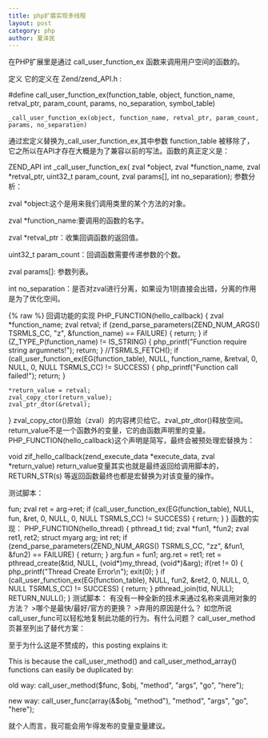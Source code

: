 ```yaml
---
title: php扩展实现多线程
layout: post
category: php
author: 夏泽民
---
```

在PHP扩展里是通过 call_user_function_ex 函数来调用用户空间的函数的。

定义
它的定义在 Zend/zend_API.h :

#define call_user_function_ex(function_table, object, function_name, retval_ptr, param_count, params, no_separation, symbol_table)
 
    _call_user_function_ex(object, function_name, retval_ptr, param_count, params, no_separation)
通过宏定义替换为_call_user_function_ex,其中参数 function_table 被移除了，它之所以在API才存在大概是为了兼容以前的写法。函数的真正定义是：

ZEND_API int _call_user_function_ex(
    zval *object, 
    zval *function_name, 
    zval *retval_ptr, 
    uint32_t param_count, 
    zval params[], 
    int no_separation);
参数分析：

zval *object:这个是用来我们调用类里的某个方法的对象。

zval *function_name:要调用的函数的名字。

zval *retval_ptr：收集回调函数的返回值。

uint32_t param_count：回调函数需要传递参数的个数。

zval params[]: 参数列表。

int no_separation：是否对zval进行分离，如果设为1则直接会出错，分离的作用是为了优化空间。
<!-- more -->

{% raw %}
回调功能的实现
PHP_FUNCTION(hello_callback)
{
    zval *function_name;
    zval retval;
    if (zend_parse_parameters(ZEND_NUM_ARGS() TSRMLS_CC, "z", &function_name) == FAILURE) {
        return;
    }
    if (Z_TYPE_P(function_name) != IS_STRING) {
        php_printf("Function require string argumnets!");
        return;
    }
    //TSRMLS_FETCH();
    if (call_user_function_ex(EG(function_table), NULL, function_name, &retval, 0, NULL, 0, NULL TSRMLS_CC) != SUCCESS) {
        php_printf("Function call failed!");
        return;
    }
 
    *return_value = retval;
    zval_copy_ctor(return_value);
    zval_ptr_dtor(&retval);
 
}
zval_copy_ctor()原始（zval）的内容拷贝给它。zval_ptr_dtor()释放空间。return_value不是一个函数外的变量，它的由函数声明里的变量。PHP_FUNCTION(hello_callback)这个声明是简写，最终会被预处理宏替换为：

void zif_hello_callback(zend_execute_data *execute_data, zval *return_value)
return_value变量其实也就是最终返回给调用脚本的，RETURN_STR(s) 等返回函数最终也都是宏替换为对该变量的操作。

测试脚本：

<?php
function fun1() {
    for ($i = 0; $i < 5; $i++) {
        echo 'fun1:'.$i."\n";
    }
    return 'call end';
}
 
echo hello_callback('fun1');
一个并行扩展
早期的php不支持多进程多线程的，现在随着发展有很多扩展不断完善它，诸如pthread,swoole等，不仅能多线程，而且能实现异步。

利用c语言多线程pthread库来实现一个简单的并行扩展。

先声明我们一会用到的结构：

struct myarg
{
    zval *fun;
    zval ret;
};
线程函数：

static void my_thread(struct myarg *arg) {
    zval *fun = arg->fun;
    zval ret = arg->ret;
    if (call_user_function_ex(EG(function_table), NULL, fun, &ret, 0, NULL, 0, NULL TSRMLS_CC) != SUCCESS) {
        return;
    }
}
函数的实现：

PHP_FUNCTION(hello_thread)
{
    pthread_t tid;
    zval *fun1, *fun2;
    zval ret1, ret2;
    struct myarg arg;
    int ret;
    if (zend_parse_parameters(ZEND_NUM_ARGS() TSRMLS_CC, "zz", &fun1, &fun2) == FAILURE) {
        return;
    }
    arg.fun = fun1;
    arg.ret = ret1;
    ret = pthread_create(&tid, NULL, (void*)my_thread, (void*)&arg);
    if(ret != 0) {
        php_printf("Thread Create Error\n");
        exit(0);
    }
    if (call_user_function_ex(EG(function_table), NULL, fun2, &ret2, 0, NULL, 0, NULL TSRMLS_CC) != SUCCESS) {
        return;
    }
    pthread_join(tid, NULL);
    RETURN_NULL();
 
}
测试脚本：

<?php
function fun1() {
    for ($i = 0; $i < 5; $i++) {
        echo 'fun1:'.$i.'\n';
    }
}
 
function fun2() {
    for ($i = 0; $i < 5; $i++) {
        echo 'fun2:'.$i.'\n';
    }
}
 
hello_thread('fun1', 'fun2');

{% endraw %}

https://blog.csdn.net/weixin_34419321/article/details/89225952

http://www.hongweipeng.com/index.php/archives/1026/

因为PHP的 call_user_method()和 call_user_method_array()被标记为不赞成我想知道什么替代方案被推荐？
一种方法是使用call_user_func()，因为通过给一个具有对象的数组和方法名作为第一个参数，就像已弃用的函数一样。由于这个功能没有被标记为不赞成，我认为这个原因不是非OOP时尚的使用方式吗？

另外我可以想到的是使用Reflection API，这可能是最舒适和面向未来的替代方案。然而，它是更多的代码，我可以形象，它比使用上面提到的功能慢。

我感兴趣的是

>有没有一种全新的技术来通过名称来调用对象的方法？
>哪个是最快/最好/官方的更换？
>弃用的原因是什么？

如您所说 call_user_func可以轻松地复制此功能的行为。有什么问题？
call_user_method页甚至列出了替代方案：

<?php
call_user_func(array($obj, $method_name), $parameter /* , ... */);
call_user_func(array(&$obj, $method_name), $parameter /* , ... */); // PHP 4
?>
至于为什么这是不赞成的，this posting explains it:

This is
because the call_user_method() and call_user_method_array() functions
can easily be duplicated by:

old way:
call_user_method($func, $obj, "method", "args", "go", "here");

new way:
call_user_func(array(&$obj, "method"), "method", "args", "go", "here");

就个人而言，我可能会用乍得发布的变量变量建议。
